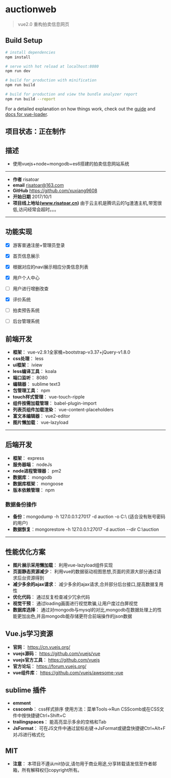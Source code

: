 # auctionweb

> vue2.0 重构拍卖信息网页

## Build Setup

``` bash
# install dependencies
npm install

# serve with hot reload at localhost:8080
npm run dev

# build for production with minification
npm run build

# build for production and view the bundle analyzer report
npm run build --report
```

For a detailed explanation on how things work, check out the [guide](http://vuejs-templates.github.io/webpack/) and [docs for vue-loader](http://vuejs.github.io/vue-loader).

## 项目状态：正在制作
## 描述
- 使用vuejs+node+mongodb+es6搭建的拍卖信息网站系统
 -------------------
- **作者**   risatoar
- **email** risatoar@163.com
- **GitHub** https://github.com/xuxiang9608
- **开始日期**  2017/10/1
- **项目线上地址(www.risatoar.cn)**  由于云主机是腾讯云的1g渣渣主机,带宽很低,访问经常会超时。。。
 -------------------

## 功能实现
- [x] 游客普通注册+管理员登录
- [x] 首页信息展示
- [x] 根据对应的navi展示相应分类信息列表
- [x] 用户个人中心
- [ ] 用户进行增删改查
- [x] 评价系统
- [ ] 拍卖预告系统
- [ ] 后台管理系统


## 前端开发
- **框架**： vue-v2.9.1全家桶+bootstrap-v3.37+jQuery-v1.8.0
- **css处理**： less
- **ui框架**：  iview
- **less编译工具**： koala
- **端口监听**： 8080
- **编辑器**：  sublime text3
- **包管理工具**：  npm
- **touch样式管理**：  vue-touch-ripple
- **组件按需加载管理**：  babel-plugin-import
- **列表页组件加载渲染**：  vue-content-placeholders
- **富文本编辑器**：  vue2-editor
- **图片懒加载**：  vue-lazyload
 -------------------

## 后端开发
- **框架**： express
- **服务器端**：  nodeJs
- **node进程管理器**：  pm2
- **数据库**：  mongodb
- **数据库框架**： mongoose
- **版本依赖管理**：  npm

### 数据备份操作
- **备份**：mongodump -h 127.0.0.1:27017 -d auction -o C:\ (适合没有账号密码的用户)
- **数据恢复**：mongorestore  -h 127.0.0.1:27017 -d auction --dir C:\auction
 -------------------

## 性能优化方案
- **图片展示采用懒加载**： 利用vue-lazyload组件实现
- **页面静态资源减少**： 利用vue的数据驱动视图思想,页面的资源大部分通过请求后台资源得到
- **减少多余的ajax请求**： 减少多余的ajax请求,合并部分后台接口,提高数据复用性
- **优化代码**： 通过反复检查减少冗余代码
- **视觉干预**： 通过loading画面进行视觉欺骗,让用户度过白屏视觉
- **数据库选择**： 通过对mongodb与mysql的对比,mongodb在数据处理上的性能更加出色,并且mongodb能存储更符合前端操作的json数据


## Vue.js学习资源
- **官网**：  https://cn.vuejs.org/
- **vuejs源码**：  https://github.com/vuejs/vue
- **vuejs官方工具**：  https://github.com/vuejs
- **官方论坛**：  https://forum.vuejs.org/
- **vue组件库**：  https://github.com/vuejs/awesome-vue

## sublime 插件
- **emment**
- **csscomb**： css样式排序 使用方法：菜单Tools->Run CSScomb或在CSS文件中按快捷键Ctrl+Shift+C
- **trailingspaces**： 能高亮显示多余的空格和Tab
- **JsFormat**： 可在JS文件中通过鼠标右键->JsFormat或键盘快捷键Ctrl+Alt+F对JS进行格式化

## MIT
- **注意**： 本项目不遵从mit协议,请勿用于商业用途,分享转载请发信至作者邮箱，所有解释权归copyright所有。

